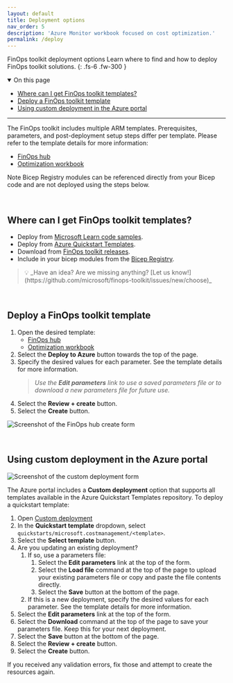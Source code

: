 ```yaml
---
layout: default
title: Deployment options
nav_order: 5
description: 'Azure Monitor workbook focused on cost optimization.'
permalink: /deploy
---
```


<span class="fs-9 d-block mb-4">FinOps toolkit deployment options</span>
Learn where to find and how to deploy FinOps toolkit solutions.
{: .fs-6 .fw-300 }

<details open markdown="block">
   <summary class="fs-2 text-uppercase">On this page</summary>

- [Where can I get FinOps toolkit templates?](#where-can-i-get-finops-toolkit-templates)
- [Deploy a FinOps toolkit template](#deploy-a-finops-toolkit-template)
- [Using custom deployment in the Azure portal](#using-custom-deployment-in-the-azure-portal)

</details>

---

The FinOps toolkit includes multiple ARM templates. Prerequisites, parameters, and post-deployment setup steps differ per template. Please refer to the template details for more information:

- [FinOps hub](../finops-hub/template.md)
- [Optimization workbook](../optimization-workbook/README.md)

Note Bicep Registry modules can be referenced directly from your Bicep code and are not deployed using the steps below.

<br>

## Where can I get FinOps toolkit templates?

- Deploy from [Microsoft Learn code samples](https://learn.microsoft.com/samples/browse/?terms=finops).
- Deploy from [Azure Quickstart Templates](https://github.com/Azure/azure-quickstart-templates/tree/master/quickstarts/microsoft.costmanagement).
- Download from [FinOps toolkit releases](https://github.com/microsoft/finops-toolkit/releases).
- Include in your bicep modules from the [Bicep Registry](https://azure.github.io/bicep-registry-modules/#cost).

<blockquote class="highlight" markdown="1">
  💡 _Have an idea? Are we missing anything? [Let us know!](https://github.com/microsoft/finops-toolkit/issues/new/choose)_
</blockquote>

<br>

## Deploy a FinOps toolkit template

1. Open the desired template:
   - [FinOps hub](https://learn.microsoft.com/samples/azure/azure-quickstart-templates/finops-hub)
   - [Optimization workbook](https://learn.microsoft.com/samples/azure/azure-quickstart-templates/optimization-workbook)
2. Select the **Deploy to Azure** button towards the top of the page.
3. Specify the desired values for each parameter. See the template details for more information.
   > _Use the **Edit parameters** link to use a saved parameters file or to download a new parameters file for future use._
4. Select the **Review + create** button.
5. Select the **Create** button.

![Screenshot of the FinOps hub create form](https://github.com/microsoft/finops-toolkit/assets/399533/80257886-41d3-402d-8756-c3eaced7a19b)

<br>

## Using custom deployment in the Azure portal

![Screenshot of the custom deployment form](https://github.com/microsoft/finops-toolkit/assets/399533/cab162d6-cbb1-43e4-87ff-2e659285a428)

The Azure portal includes a **Custom deployment** option that supports all templates available in the Azure Quickstart Templates repository. To deploy a quickstart template:

1. Open [Custom deployment](https://portal.azure.com/#create/Microsoft.Template)
2. In the **Quickstart template** dropdown, select `quickstarts/microsoft.costmanagement/<template>`.
3. Select the **Select template** button.
4. <a name="edit-params"></a>Are you updating an existing deployment?
   1. If so, use a parameters file:
      1. Select the **Edit parameters** link at the top of the form.
      2. Select the **Load file** command at the top of the page to upload your existing parameters file or copy and paste the file contents directly.
      3. Select the **Save** button at the bottom of the page.
   2. If this is a new deployment, specify the desired values for each parameter. See the template details for more information.
5. Select the **Edit parameters** link at the top of the form.
6. Select the **Download** command at the top of the page to save your parameters file. Keep this for your next deployment.
7. Select the **Save** button at the bottom of the page.
8. Select the **Review + create** button.
9. Select the **Create** button.

If you received any validation errors, fix those and attempt to create the resources again.

<br>
